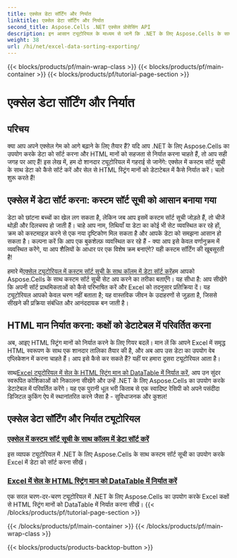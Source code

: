 ```yaml
---
title: एक्सेल डेटा सॉर्टिंग और निर्यात
linktitle: एक्सेल डेटा सॉर्टिंग और निर्यात
second_title: Aspose.Cells .NET एक्सेल प्रोसेसिंग API
description: इन आसान ट्यूटोरियल के माध्यम से जानें कि .NET के लिए Aspose.Cells के साथ Excel में डेटा को कैसे सॉर्ट करें और HTML मानों को कैसे निर्यात करें।
weight: 38
url: /hi/net/excel-data-sorting-exporting/
---
```


{{< blocks/products/pf/main-wrap-class >}}
{{< blocks/products/pf/main-container >}}
{{< blocks/products/pf/tutorial-page-section >}}

# एक्सेल डेटा सॉर्टिंग और निर्यात

## परिचय

क्या आप अपने एक्सेल गेम को आगे बढ़ाने के लिए तैयार हैं? यदि आप .NET के लिए Aspose.Cells का उपयोग करके डेटा को सॉर्ट करना और HTML मानों को सहजता से निर्यात करना चाहते हैं, तो आप सही जगह पर आए हैं! इस लेख में, हम दो शानदार ट्यूटोरियल में गहराई से जानेंगे: एक्सेल में कस्टम सॉर्ट सूची के साथ डेटा को कैसे सॉर्ट करें और सेल से HTML स्ट्रिंग मानों को डेटाटेबल में कैसे निर्यात करें। चलो शुरू करते हैं!

## एक्सेल में डेटा सॉर्ट करना: कस्टम सॉर्ट सूची को आसान बनाया गया

डेटा को छांटना बच्चों का खेल लग सकता है, लेकिन जब आप इसमें कस्टम सॉर्ट सूची जोड़ते हैं, तो चीजें थोड़ी और दिलचस्प हो जाती हैं। चाहे आप नाम, तिथियाँ या डेटा का कोई भी सेट व्यवस्थित कर रहे हों, क्रम को कस्टमाइज़ करने से एक नया दृष्टिकोण मिल सकता है और आपके डेटा को समझना आसान हो सकता है। कल्पना करें कि आप एक बुकशेल्फ़ व्यवस्थित कर रहे हैं - क्या आप इसे केवल वर्णानुक्रम में व्यवस्थित करेंगे, या आप शैलियों के आधार पर एक विशेष क्रम बनाएंगे? यही कस्टम सॉर्टिंग की खूबसूरती है! 

 हमारे में[एक्सेल ट्यूटोरियल में कस्टम सॉर्ट सूची के साथ कॉलम में डेटा सॉर्ट करें](./sort-data-in-a-column-with-custom-sort-list-in-excel/)हम आपको Aspose.Cells के साथ कस्टम सॉर्ट सूची सेट अप करने का तरीका बताएँगे। यह सीधा है: आप सीखेंगे कि अपनी सॉर्ट प्राथमिकताओं को कैसे परिभाषित करें और Excel को तदनुसार प्रतिक्रिया दें। यह ट्यूटोरियल आपको केवल चरण नहीं बताता है; यह वास्तविक जीवन के उदाहरणों से जुड़ता है, जिससे सीखने की प्रक्रिया संबंधित और आनंददायक बन जाती है।

## HTML मान निर्यात करना: कक्षों को डेटाटेबल में परिवर्तित करना

अब, आइए HTML स्ट्रिंग मानों को निर्यात करने के लिए गियर बदलें। मान लें कि आपने Excel में समृद्ध HTML स्वरूपण के साथ एक शानदार तालिका तैयार की है, और अब आप उस डेटा का उपयोग वेब एप्लिकेशन में करना चाहते हैं। आप इसे कैसे कर सकते हैं? यहीं पर हमारा दूसरा ट्यूटोरियल आता है। 

 साथ[Excel ट्यूटोरियल में सेल के HTML स्ट्रिंग मान को DataTable में निर्यात करें](./export-html-string-value-of-cells-to-datatable-in-excel/), आप उन सुंदर स्वरूपित कोशिकाओं को निकालना सीखेंगे और उन्हें .NET के लिए Aspose.Cells का उपयोग करके डेटाटेबल में परिवर्तित करेंगे। यह एक पुरानी धूल भरी किताब से एक स्वादिष्ट रेसिपी को अपने पसंदीदा डिजिटल कुकिंग ऐप में स्थानांतरित करने जैसा है - सुविधाजनक और कुशल!

## एक्सेल डेटा सॉर्टिंग और निर्यात ट्यूटोरियल
### [एक्सेल में कस्टम सॉर्ट सूची के साथ कॉलम में डेटा सॉर्ट करें](./sort-data-in-a-column-with-custom-sort-list-in-excel/)
इस व्यापक ट्यूटोरियल में .NET के लिए Aspose.Cells के साथ कस्टम सॉर्ट सूची का उपयोग करके Excel में डेटा को सॉर्ट करना सीखें।
### [Excel में सेल के HTML स्ट्रिंग मान को DataTable में निर्यात करें](./export-html-string-value-of-cells-to-datatable-in-excel/)
एक सरल चरण-दर-चरण ट्यूटोरियल में .NET के लिए Aspose.Cells का उपयोग करके Excel कक्षों से HTML स्ट्रिंग मानों को DataTable में निर्यात करना सीखें।
{{< /blocks/products/pf/tutorial-page-section >}}

{{< /blocks/products/pf/main-container >}}
{{< /blocks/products/pf/main-wrap-class >}}

{{< blocks/products/products-backtop-button >}}
